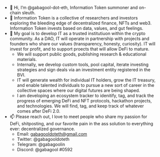 - 👋 Hi, I’m @gabagool-dot-eth, Information Token summoner and on-chain sleuth.
- 👀 Information Token is a collective of researchers and investors exploring the bleeding edge of decentralized finance, NFTs and web3. Information Token invests based on data, values, and gut feelings.
- 💞️ My goal is to develop IT as a trusted institutiuon within the crypto community. As a DAO, IT will operate in partnership with projects and founders who share our values (transparency, honesty, curiosity). IT will invest for profit, and to support proects that will allow DeFi to mature. 
  -  We will support public goods, publishing research & educational materials.
  - Internally, we develop custom tools, pool capital, iterate investing strategies and sign deals via an investment entity registered in the BVI.
  - IT will generate wealth for individual IT holders, grow the IT treasury, and enable talented individuals to pursue a new sort of career in the collective spaces where our digital futures are being shaped.  
  - I am developing an ecosystem tracker to idenitify, tag, and track the progress of emerging DeFi and NFT protocols, hackathon projects, and technologies. We will find, tag, and keep track of whatever comes after DeFi 2.0.
- 📫 Please reach out, I love to meet people who share my passion for DeFi, shitposting, and our favorite pain in the ass solution to everything ever: decentralized governance. 
   - Email: gabagooldoteth@gmail.com
   - Twitter: @gabagooldoteth
   - Telegram: @gabagoolin
   - Discord: @gabagool #0592

<!---
gabagool-dot-eth/gabagool-dot-eth is a ✨ special ✨ repository because its `README.md` (this file) appears on your GitHub profile.
You can click the Preview link to take a look at your changes.
--->
